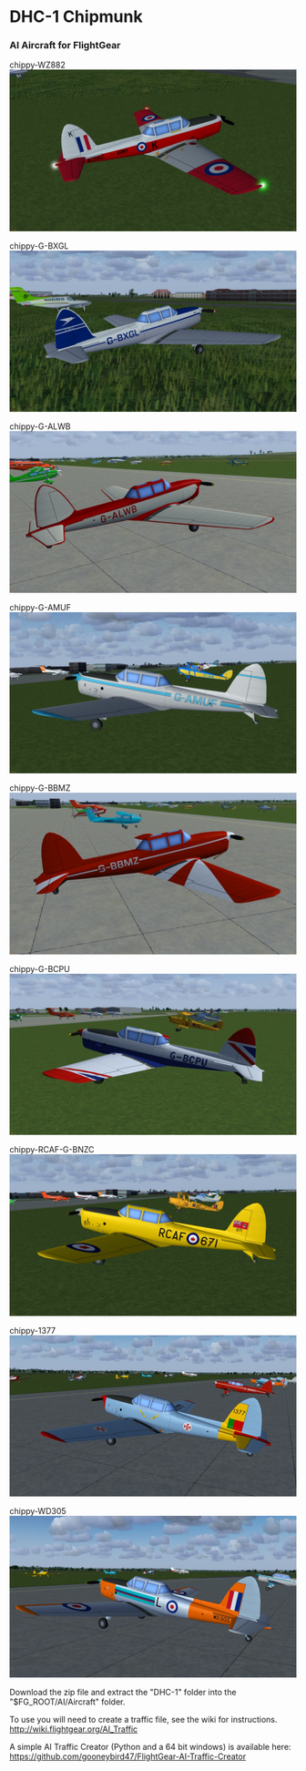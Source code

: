 # DHC-1 Chipmunk
### AI Aircraft for FlightGear

chippy-WZ882
![chippy-1](screenshots/WZ882.jpg)

chippy-G-BXGL
![G-BXGL](screenshots/G-BXGL.jpg)

chippy-G-ALWB
![G-ALWB](screenshots/G-ALWB.jpg)

chippy-G-AMUF
![G-AMUF](screenshots/G-AMUF.jpg)

chippy-G-BBMZ
![G-BBMZ](screenshots/G-BBMZ.jpg)

chippy-G-BCPU
![G-BCPU](screenshots/G-BCPU.jpg)

chippy-RCAF-G-BNZC
![G-BXGL](screenshots/RCAF-G-BNZC.jpg)

chippy-1377
![1377](screenshots/1377.jpg)

chippy-WD305
![G-BXGL](screenshots/WD305.jpg)



Download the zip file and extract the "DHC-1" folder into the "$FG_ROOT/AI/Aircraft" folder.

To use you will need to create a traffic file, see the wiki for instructions.
 http://wiki.flightgear.org/AI_Traffic

A simple AI Traffic Creator (Python and a 64 bit windows) is available here: 
https://github.com/gooneybird47/FlightGear-AI-Traffic-Creator